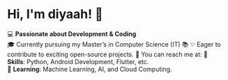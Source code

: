 # Hi, I'm diyaah! 👋

💻 **Passionate about Development & Coding**   
🎓 Currently pursuing my Master’s in Computer Science (IT) 📚 
✨ Eager to contribute to exciting open-source projects.
📩 You can reach me at: 
🚀 **Skills**: Python, Android Development, Flutter, etc.  
🌱 **Learning**: Machine Learning, AI, and Cloud Computing.
